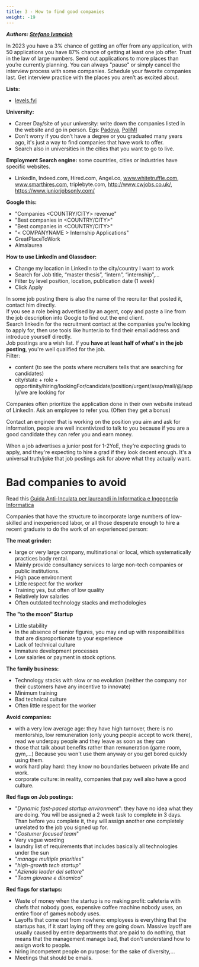 ```yaml
---
title: 3 - How to find good companies
weight: -19
---
```


***Authors: [Stefano Ivancich](https://www.linkedin.com/in/stefano-ivancich/)***

In 2023 you have a 3% chance of getting an offer from any application, with 50 applications you have 87% chance of getting at least one job offer. Trust in the law of large numbers.
Send out applications to more places than you’re currently planning.
You can always "pause" or simply cancel the interview process with some companies.
Schedule your favorite companies last. Get interview practice with the places you aren’t as excited about.


**Lists:**
 - [levels.fyi](https://www.levels.fyi/internships/)

**University:**
 - Career Day/site of your university: write down the companies listed in the website and go in person. Egs: [Padova](https://www.universitaperta-unipd.it/eventi/universita-aperta/aziende-partecipanti-ua2023), [PoliMI](https://www.careerservice.polimi.it/it-IT/Home/Index/)
 - Don't worry if you don’t have a degree or you graduated many years ago, it's just a way to find companies that have work to offer.
 - Search also in universities in the cities that you want to go to live.


**Employment Search engine:** some countries, cities or industries have specific websites.
 - LinkedIn, Indeed.com, Hired.com, Angel.co, www.whitetruffle.com, www.smarthires.com, triplebyte.com, http://www.cwjobs.co.uk/, https://www.juniorjobsonly.com/ 


**Google this:**
 - "Companies <COUNTRY/CITY> revenue"
 - "Best <INDUSRTY> companies in <COUNTRY/CITY>"
 - "Best companies in <COUNTRY/CITY>"
 - "< COMPANYNAME > Internship Applications"
 - GreatPlaceToWork
 - Almalaurea

**How to use LinkedIn and Glassdoor:**
 - Change my location in LinkedIn to the city/country I want to work
 - Search for Job title, “master thesis”, “intern”, “internship”,…
 - Filter by level position, location, publication date (1 week)
 - Click Apply

In some job posting there is also the name of the recruiter that posted it, contact him directly.  
If you see a role being advertised by an agent, copy and paste a line from the job description into Google to find out the end client.  
Search linkedin for the recruitment contact at the companies you’re looking to apply for, then use tools like hunter.io to find their email address and introduce yourself directly.  
Job postings are a wish list. If you **have at least half of what's in the job posting**, you're well qualified for the job.  
Filter:
 - content (to see the posts where recruiters tells that are searching for candidates)
 - city/state + role + opportinity/hiring/lookingFor/candidate/position/urgent/asap/mail/@/apply/we are looking for

Companies often prioritize the application done in their own website instead of LinkedIn.
Ask an employee to refer you. (Often they get a bonus)

Contact an engineer that is working on the position you aim and ask for information, people are well incentivized to talk to you because if you are a good candidate they can refer you and earn money.

When a job advertises a junior post for 1-2YoE, they're expecting grads to apply, and they're expecting to hire a grad if they look decent enough. It's a universal truth/joke that job postings ask for above what they actually want.

# Bad companies to avoid
Read this [Guida Anti-Inculata per laureandi in Informatica e Ingegneria Informatica](https://blog.robutti.me/guida-anti-inculata-per-laureandi-in-informatica-ing-inf)

Companies that have the structure to incorporate large numbers of low-skilled and inexperienced labor, or all those desperate enough to hire a recent graduate to do the work of an experienced person:

**The meat grinder:** 
 - large or very large company, multinational or local, which systematically practices body rental.
 - Mainly provide consultancy services to large non-tech companies or public institutions.
 - High pace environment
 - Little respect for the worker
 - Training yes, but often of low quality
 - Relatively low salaries
 - Often outdated technology stacks and methodologies

**The "to the moon" Startup**
 - Little stability
 - In the absence of senior figures, you may end up with responsibilities that are disproportionate to your experience
 - Lack of technical culture
 - Immature development processes
 - Low salaries or payment in stock options.
 
**The family business:**
 - Technology stacks with slow or no evolution (neither the company nor their customers have any incentive to innovate)
 - Minimum training
 - Bad technical culture
 - Often little respect for the worker

**Avoid companies:**
 - with a very low average age: they have high turnover, there is no mentorship, low remuneration (only young people accept to work there), read we underpay people and they leave as soon as they can
 - those that talk about benefits rather than remuneration (game room, gym,...) Because you won't use them anyway or you get bored quickly using them.
 - work hard play hard: they know no boundaries between private life and work.
 - corporate culture: in reality, companies that pay well also have a good culture.


**Red flags on Job postings:**
 - "_Dynamic fast-paced startup environment_": they have no idea what they are doing. You will be assigned a 2 week task to complete in 3 days. Than before you complete it, they will assign another one completely unrelated to the job you signed up for.
 - "_Costumer focused team_"
 - Very vague wording
 - laundry list of requirements that includes basically all technologies under the sun
 - "_manage multiple priorities_"
 - "_high-growth tech startup_"
 - "_Azienda leader del settore_"
 - "_Team giovane e dinamico_"

**Red flags for startups:**
 - Waste of money when the startup is no making profit: cafeteria with chefs that nobody goes, expensive coffee machine nobody uses, an entire floor of games nobody uses.
 - Layoffs that come out from nowhere: employees is everything that the startups has, if it start laying off they are going down. Massive layoff are usually caused by entire departments that are paid to do nothing, that means that the management manage bad, that don't understand how to assign work to people.
 - hiring incompetent people on purpose: for the sake of diversity,...
 - Meetings that should be emails.

